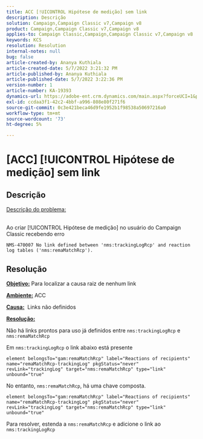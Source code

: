 ```yaml
---
title: ACC [!UICONTROL Hipótese de medição] sem link
description: Descrição
solution: Campaign,Campaign Classic v7,Campaign v8
product: Campaign,Campaign Classic v7,Campaign v8
applies-to: Campaign Classic,Campaign,Campaign Classic v7,Campaign v8
keywords: KCS
resolution: Resolution
internal-notes: null
bug: false
article-created-by: Ananya Kuthiala
article-created-date: 5/7/2022 3:21:32 PM
article-published-by: Ananya Kuthiala
article-published-date: 5/7/2022 3:22:36 PM
version-number: 1
article-number: KA-19393
dynamics-url: https://adobe-ent.crm.dynamics.com/main.aspx?forceUCI=1&pagetype=entityrecord&etn=knowledgearticle&id=8e906e59-19ce-ec11-a7b5-0022480a8e40
exl-id: ccdaa3f1-42c2-4bbf-a996-808e80f271f6
source-git-commit: 0c3e421beca46d9fe1952b1f98538a50697216a0
workflow-type: tm+mt
source-wordcount: '73'
ht-degree: 5%

---
```


# [ACC] [!UICONTROL Hipótese de medição] sem link

## Descrição

<u>Descrição do problema:</u>

<br>Ao criar [!UICONTROL Hipótese de medição] no usuário do Campaign Classic recebendo erro

`NMS-470007 No link defined between 'nms:trackingLogRcp' and reaction log tables ('nms:remaMatchRcp').`

## Resolução


<b><u>Objetivo:</u></b> Para localizar a causa raiz de nenhum link

<b><u>Ambiente:</u></b> ACC

<b><u>Causa:</u></b>  Links não definidos

<b><u>Resolução:</u></b>

Não há links prontos para uso já definidos entre `nms:trackingLogRcp` e `nms:remaMatchRcp`

Em `nms:trackingLogRcp` o link abaixo está presente

`element belongsTo="gam:remaMatchRcp" label="Reactions of recipients" name="remaMatchRcp-trackingLog" pkgStatus="never" revLink="trackingLog" target="nms:remaMatchRcp" type="link" unbound="true"`

No entanto, `nms:remaMatchRcp`, há uma chave composta.

`element belongsTo="gam:remaMatchRcp" label="Reactions of recipients" name="remaMatchRcp-trackingLog" pkgStatus="never" revLink="trackingLog" target="nms:remaMatchRcp" type="link" unbound="true"`

Para resolver, estenda a `nms:remaMatchRcp` e adicione o link ao `nms:trackingLogRcp`
